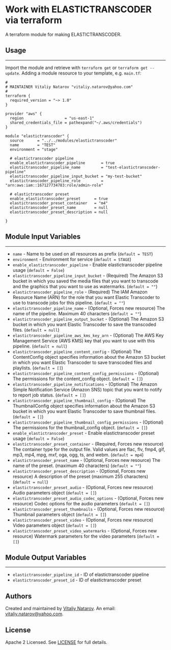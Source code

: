 # Work with ELASTICTRANSCODER via terraform

A terraform module for making ELASTICTRANSCODER.


## Usage
----------------------
Import the module and retrieve with ```terraform get``` or ```terraform get --update```. Adding a module resource to your template, e.g. `main.tf`:

```
#
# MAINTAINER Vitaliy Natarov "vitaliy.natarov@yahoo.com"
#
terraform {
  required_version = "~> 1.0"
}

provider "aws" {
  region                  = "us-east-1"
  shared_credentials_file = pathexpand("~/.aws/credentials")
}

module "elastictranscoder" {
  source      = "../../modules/elastictranscoder"
  name        = "TEST"
  environment = "stage"

  # elastictranscoder pipeline
  enable_elastictranscoder_pipeline       = true
  elastictranscoder_pipeline_name         = "test-elastictranscoder-pipeline"
  elastictranscoder_pipeline_input_bucket = "my-test-bucket"
  elastictranscoder_pipeline_role         = "arn:aws:iam::167127734783:role/admin-role"

  # elastictranscoder preset
  enable_elastictranscoder_preset      = true
  elastictranscoder_preset_container   = "m4"
  elastictranscoder_preset_name        = null
  elastictranscoder_preset_description = null

}
```

## Module Input Variables
----------------------
- `name` - Name to be used on all resources as prefix (`default = TEST`)
- `environment` - Environment for service (`default = STAGE`)
- `enable_elastictranscoder_pipeline` - Enable elastictranscoder pipeline usage (`default = False`)
- `elastictranscoder_pipeline_input_bucket` - (Required) The Amazon S3 bucket in which you saved the media files that you want to transcode and the graphics that you want to use as watermarks. (`default = ""`)
- `elastictranscoder_pipeline_role` - (Required) The IAM Amazon Resource Name (ARN) for the role that you want Elastic Transcoder to use to transcode jobs for this pipeline. (`default = ""`)
- `elastictranscoder_pipeline_name` - (Optional, Forces new resource) The name of the pipeline. Maximum 40 characters (`default = ""`)
- `elastictranscoder_pipeline_output_bucket` - (Optional) The Amazon S3 bucket in which you want Elastic Transcoder to save the transcoded files. (`default = null`)
- `elastictranscoder_pipeline_aws_kms_key_arn` - (Optional) The AWS Key Management Service (AWS KMS) key that you want to use with this pipeline. (`default = null`)
- `elastictranscoder_pipeline_content_config` - (Optional) The ContentConfig object specifies information about the Amazon S3 bucket in which you want Elastic Transcoder to save transcoded files and playlists.  (`default = []`)
- `elastictranscoder_pipeline_content_config_permissions` - (Optional) The permissions for the content_config object.  (`default = []`)
- `elastictranscoder_pipeline_notifications` - (Optional) The Amazon Simple Notification Service (Amazon SNS) topic that you want to notify to report job status. (`default = []`)
- `elastictranscoder_pipeline_thumbnail_config` - (Optional) The ThumbnailConfig object specifies information about the Amazon S3 bucket in which you want Elastic Transcoder to save thumbnail files. (`default = []`)
- `elastictranscoder_pipeline_thumbnail_config_permissions` - (Optional) The permissions for the thumbnail_config object. (`default = []`)
- `enable_elastictranscoder_preset` - Enable elastictranscoder preset usage (`default = False`)
- `elastictranscoder_preset_container` - (Required, Forces new resource) The container type for the output file. Valid values are flac, flv, fmp4, gif, mp3, mp4, mpg, mxf, oga, ogg, ts, and webm. (`default = mp4`)
- `elastictranscoder_preset_name` - (Optional, Forces new resource) The name of the preset. (maximum 40 characters) (`default = ""`)
- `elastictranscoder_preset_description` - (Optional, Forces new resource) A description of the preset (maximum 255 characters) (`default = null`)
- `elastictranscoder_preset_audio` - (Optional, Forces new resource) Audio parameters object (`default = []`)
- `elastictranscoder_preset_audio_codec_options` - (Optional, Forces new resource) Codec options for the audio parameters (`default = []`)
- `elastictranscoder_preset_thumbnails` - (Optional, Forces new resource) Thumbnail parameters object (`default = []`)
- `elastictranscoder_preset_video` - (Optional, Forces new resource) Video parameters object  (`default = []`)
- `elastictranscoder_preset_video_watermarks` - (Optional, Forces new resource) Watermark parameters for the video parameters (`default = []`)

## Module Output Variables
----------------------
- `elastictranscoder_pipeline_id` - ID of elastictranscoder pipeline
- `elastictranscoder_preset_id` - ID of elastictranscoder preset


## Authors

Created and maintained by [Vitaliy Natarov](https://github.com/SebastianUA). An email: [vitaliy.natarov@yahoo.com](vitaliy.natarov@yahoo.com).

## License

Apache 2 Licensed. See [LICENSE](https://github.com/SebastianUA/terraform/blob/master/LICENSE) for full details.
